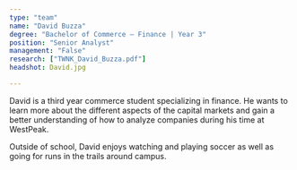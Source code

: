 ```yaml
---
type: "team"
name: "David Buzza"
degree: "Bachelor of Commerce – Finance | Year 3"
position: "Senior Analyst"
management: "False"
research: ["TWNK_David_Buzza.pdf"]
headshot: David.jpg

---
```


David is a third year commerce student specializing in finance. He wants to learn more about the different aspects of the capital markets and gain a better understanding of how to analyze companies during his time at WestPeak. 

Outside of school, David enjoys watching and playing soccer as well as going for runs in the trails around campus.

